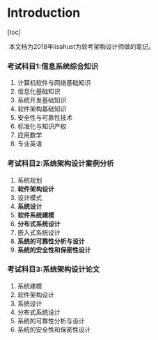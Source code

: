 # Introduction

[toc]

​	本文档为2018年lisahust为软考架构设计师做的笔记。

### 考试科目1:信息系统综合知识

1. 计算机软件与网络基础知识
2. 信息化基础知识
3. 系统开发基础知识
4. 软件架构基础知识
5. 安全性与可靠性技术
6. 标准化与知识产权
7. 应用数学
8. 专业英语

### 考试科目2:系统架构设计案例分析

1. 系统规划
2. **软件架构设计**
3. 设计模式
4. **系统设计**
5. **软件系统建模**
6. **分布式系统设计**
7. 嵌入式系统设计
8. **系统的可靠性分析与设计**
9. **系统的安全性和保密性设计**

### 考试科目3:系统架构设计论文

1. 系统建模
2. 软件架构设计
3. 系统设计
4. 分布式系统设计
5. 系统的可靠性分析与设计
6. 系统的安全性和保密性设计